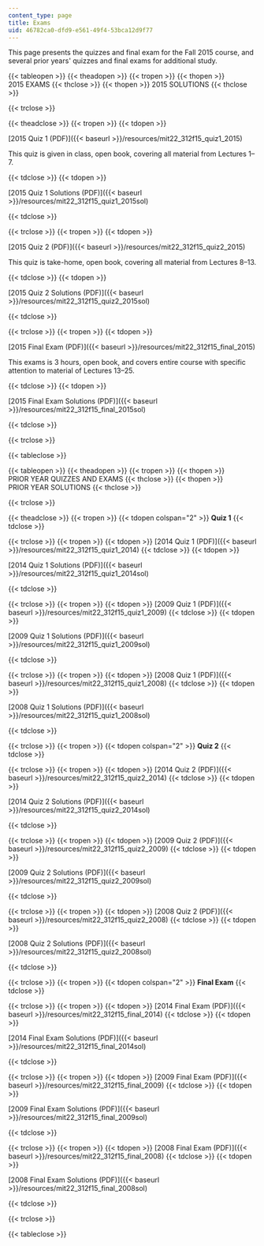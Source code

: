 ```yaml
---
content_type: page
title: Exams
uid: 46782ca0-dfd9-e561-49f4-53bca12d9f77
---
```


This page presents the quizzes and final exam for the Fall 2015 course, and several prior years' quizzes and final exams for additional study.

{{< tableopen >}}
{{< theadopen >}}
{{< tropen >}}
{{< thopen >}}
2015 EXAMS
{{< thclose >}}
{{< thopen >}}
2015 SOLUTIONS
{{< thclose >}}

{{< trclose >}}

{{< theadclose >}}
{{< tropen >}}
{{< tdopen >}}


[2015 Quiz 1 (PDF)]({{< baseurl >}}/resources/mit22_312f15_quiz1_2015)

This quiz is given in class, open book, covering all material from Lectures 1–7.


{{< tdclose >}}
{{< tdopen >}}


[2015 Quiz 1 Solutions (PDF)]({{< baseurl >}}/resources/mit22_312f15_quiz1_2015sol)


{{< tdclose >}}

{{< trclose >}}
{{< tropen >}}
{{< tdopen >}}


[2015 Quiz 2 (PDF)]({{< baseurl >}}/resources/mit22_312f15_quiz2_2015)

This quiz is take-home, open book, covering all material from Lectures 8–13.


{{< tdclose >}}
{{< tdopen >}}


[2015 Quiz 2 Solutions (PDF)]({{< baseurl >}}/resources/mit22_312f15_quiz2_2015sol)


{{< tdclose >}}

{{< trclose >}}
{{< tropen >}}
{{< tdopen >}}


[2015 Final Exam (PDF)]({{< baseurl >}}/resources/mit22_312f15_final_2015)

This exams is 3 hours, open book, and covers entire course with specific attention to material of Lectures 13–25.


{{< tdclose >}}
{{< tdopen >}}


[2015 Final Exam Solutions (PDF)]({{< baseurl >}}/resources/mit22_312f15_final_2015sol)


{{< tdclose >}}

{{< trclose >}}

{{< tableclose >}}

{{< tableopen >}}
{{< theadopen >}}
{{< tropen >}}
{{< thopen >}}
PRIOR YEAR QUIZZES AND EXAMS
{{< thclose >}}
{{< thopen >}}
PRIOR YEAR SOLUTIONS
{{< thclose >}}

{{< trclose >}}

{{< theadclose >}}
{{< tropen >}}
{{< tdopen colspan="2" >}}
**Quiz 1**
{{< tdclose >}}

{{< trclose >}}
{{< tropen >}}
{{< tdopen >}}
[2014 Quiz 1 (PDF)]({{< baseurl >}}/resources/mit22_312f15_quiz1_2014)
{{< tdclose >}}
{{< tdopen >}}


[2014 Quiz 1 Solutions (PDF)]({{< baseurl >}}/resources/mit22_312f15_quiz1_2014sol)


{{< tdclose >}}

{{< trclose >}}
{{< tropen >}}
{{< tdopen >}}
[2009 Quiz 1 (PDF)]({{< baseurl >}}/resources/mit22_312f15_quiz1_2009)
{{< tdclose >}}
{{< tdopen >}}


[2009 Quiz 1 Solutions (PDF)]({{< baseurl >}}/resources/mit22_312f15_quiz1_2009sol)


{{< tdclose >}}

{{< trclose >}}
{{< tropen >}}
{{< tdopen >}}
[2008 Quiz 1 (PDF)]({{< baseurl >}}/resources/mit22_312f15_quiz1_2008)
{{< tdclose >}}
{{< tdopen >}}


[2008 Quiz 1 Solutions (PDF)]({{< baseurl >}}/resources/mit22_312f15_quiz1_2008sol)


{{< tdclose >}}

{{< trclose >}}
{{< tropen >}}
{{< tdopen colspan="2" >}}
**Quiz 2**
{{< tdclose >}}

{{< trclose >}}
{{< tropen >}}
{{< tdopen >}}
[2014 Quiz 2 (PDF)]({{< baseurl >}}/resources/mit22_312f15_quiz2_2014)
{{< tdclose >}}
{{< tdopen >}}


[2014 Quiz 2 Solutions (PDF)]({{< baseurl >}}/resources/mit22_312f15_quiz2_2014sol)


{{< tdclose >}}

{{< trclose >}}
{{< tropen >}}
{{< tdopen >}}
[2009 Quiz 2 (PDF)]({{< baseurl >}}/resources/mit22_312f15_quiz2_2009)
{{< tdclose >}}
{{< tdopen >}}


[2009 Quiz 2 Solutions (PDF)]({{< baseurl >}}/resources/mit22_312f15_quiz2_2009sol)


{{< tdclose >}}

{{< trclose >}}
{{< tropen >}}
{{< tdopen >}}
[2008 Quiz 2 (PDF)]({{< baseurl >}}/resources/mit22_312f15_quiz2_2008)
{{< tdclose >}}
{{< tdopen >}}


[2008 Quiz 2 Solutions (PDF)]({{< baseurl >}}/resources/mit22_312f15_quiz2_2008sol)


{{< tdclose >}}

{{< trclose >}}
{{< tropen >}}
{{< tdopen colspan="2" >}}
**Final Exam**
{{< tdclose >}}

{{< trclose >}}
{{< tropen >}}
{{< tdopen >}}
[2014 Final Exam (PDF)]({{< baseurl >}}/resources/mit22_312f15_final_2014)
{{< tdclose >}}
{{< tdopen >}}


[2014 Final Exam Solutions (PDF)]({{< baseurl >}}/resources/mit22_312f15_final_2014sol)


{{< tdclose >}}

{{< trclose >}}
{{< tropen >}}
{{< tdopen >}}
[2009 Final Exam (PDF)]({{< baseurl >}}/resources/mit22_312f15_final_2009)
{{< tdclose >}}
{{< tdopen >}}


[2009 Final Exam Solutions (PDF)]({{< baseurl >}}/resources/mit22_312f15_final_2009sol)


{{< tdclose >}}

{{< trclose >}}
{{< tropen >}}
{{< tdopen >}}
[2008 Final Exam (PDF)]({{< baseurl >}}/resources/mit22_312f15_final_2008)
{{< tdclose >}}
{{< tdopen >}}


[2008 Final Exam Solutions (PDF)]({{< baseurl >}}/resources/mit22_312f15_final_2008sol)


{{< tdclose >}}

{{< trclose >}}

{{< tableclose >}}